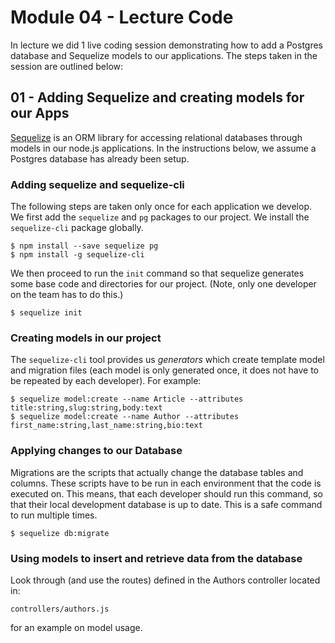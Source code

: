 # Module 04 - Lecture Code


In lecture we did 1 live coding session demonstrating how to add a Postgres database and Sequelize models to our applications. The steps taken in the session are outlined below:


## 01 - Adding Sequelize and creating models for our Apps

[Sequelize]() is an ORM library for accessing relational databases through models in our node.js applications. In the instructions below, we assume a Postgres database has already been setup.

### Adding sequelize and sequelize-cli

The following steps are taken only once for each application we develop. We first add the `sequelize` and `pg` packages to our project. We install the `sequelize-cli` package globally.

```
$ npm install --save sequelize pg
$ npm install -g sequelize-cli
```

We then proceed to run the `init` command so that sequelize generates some base code and directories for our project. (Note, only one developer on the team has to do this.)

```
$ sequelize init
```

### Creating models in our project

The `sequelize-cli` tool provides us _generators_ which create template model and migration files (each model is only generated once, it does not have to be repeated by each developer). For example:

```
$ sequelize model:create --name Article --attributes title:string,slug:string,body:text
$ sequelize model:create --name Author --attributes first_name:string,last_name:string,bio:text
```


### Applying changes to our Database

Migrations are the scripts that actually change the database tables and columns. These scripts have to be run in each environment that the code is executed on. This means, that each developer should run this command, so that their local development database is up to date. This is a safe command to run multiple times.

```
$ sequelize db:migrate
```


### Using models to insert and retrieve data from the database

Look through (and use the routes) defined in the Authors controller located in:

```
controllers/authors.js
```

for an example on model usage.
